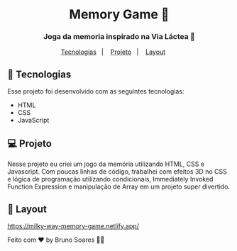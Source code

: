 <h1 align="center">
 Memory Game 🧠

</h1>
<h3 align="center">
 Joga da memoria inspirado na Via Láctea 🌌
  </h3>

<p align="center">
  <a href="#-tecnologias">Tecnologias</a>&nbsp;&nbsp;&nbsp;|&nbsp;&nbsp;&nbsp;
   <a href="#-projeto">Projeto</a>&nbsp;&nbsp;&nbsp;|&nbsp;&nbsp;&nbsp;
  <a href="#-layout">Layout</a>&nbsp;&nbsp;&nbsp; &nbsp;&nbsp;&nbsp;
  
  
</p>







## 🚀 Tecnologias

Esse projeto foi desenvolvido com as seguintes tecnologias:

- HTML
- CSS
- JavaScript


## 💻 Projeto
Nesse projeto eu criei um jogo da memória utilizando HTML, CSS e Javascript. Com poucas linhas de código,
trabalhei com efeitos 3D no CSS e lógica de programação utilizando condicionais,
Immediately Invoked Function Expression e manipulação de Array em um projeto super divertido.

## 🔖 Layout

https://milky-way-memory-game.netlify.app/

Feito com ♥ by Bruno Soares 👋🏽
